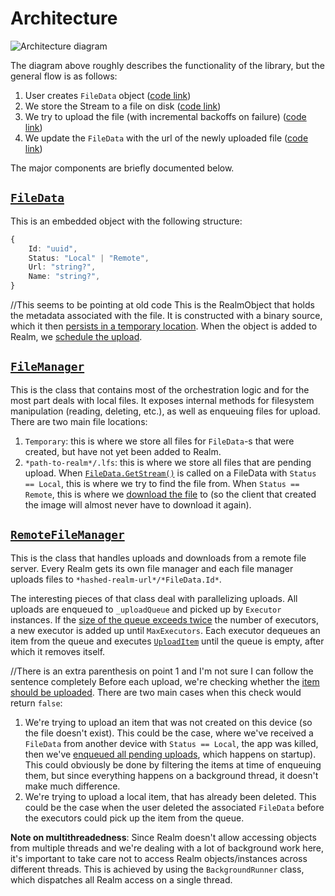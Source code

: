 # Architecture

![Architecture diagram](https://github.com/realm/realm-dotnet-lfs/assets/2315687/fb0ade9d-a0f0-4f73-952e-ad7917e16a9d)

The diagram above roughly describes the functionality of the library, but the general flow is as follows:

1. User creates `FileData` object ([code link](https://github.com/realm/realm-dotnet-lfs/blob/630b323b31e45a25fee9fac4bf745c8b9123c34a/Realm.LFS/FileData.cs#L57))
2. We store the Stream to a file on disk ([code link](https://github.com/realm/realm-dotnet-lfs/blob/630b323b31e45a25fee9fac4bf745c8b9123c34a/Realm.LFS/FileData.cs#L59))
3. We try to upload the file (with incremental backoffs on failure) ([code link](https://github.com/realm/realm-dotnet-lfs/blob/630b323b31e45a25fee9fac4bf745c8b9123c34a/Realm.LFS/FileData.cs#L70))
4. We update the `FileData` with the url of the newly uploaded file ([code link](https://github.com/realm/realm-dotnet-lfs/blob/630b323b31e45a25fee9fac4bf745c8b9123c34a/Realm.LFS/Managers/RemoteFileManager.cs#L143-L156))

The major components are briefly documented below.

## [`FileData`](https://github.com/realm/realm-dotnet-lfs/blob/main/Realm.LFS/FileData.cs)

This is an embedded object with the following structure:

```ts
{
    Id: "uuid",
    Status: "Local" | "Remote",
    Url: "string?",
    Name: "string?",
}
```
//This seems to be pointing at old code
This is the RealmObject that holds the metadata associated with the file. It is constructed with a binary source, which it then [persists in a temporary location](https://github.com/realm/realm-dotnet-lfs/blob/630b323b31e45a25fee9fac4bf745c8b9123c34a/Realm.LFS/FileData.cs#L59). When the object is added to Realm, we [schedule the upload](https://github.com/realm/realm-dotnet-lfs/blob/630b323b31e45a25fee9fac4bf745c8b9123c34a/Realm.LFS/FileData.cs#L70).

## [`FileManager`](https://github.com/realm/realm-dotnet-lfs/blob/main/Realm.LFS/Managers/FileManager.cs)

This is the class that contains most of the orchestration logic and for the most part deals with local files. It exposes internal methods for filesystem manipulation (reading, deleting, etc.), as well as enqueuing files for upload. There are two main file locations:

1. `Temporary`: this is where we store all files for `FileData`-s that were created, but have not yet been added to Realm.
3. `*path-to-realm*/.lfs`: this is where we store all files that are pending upload. When [`FileData.GetStream()`](https://github.com/realm/realm-dotnet-lfs/blob/630b323b31e45a25fee9fac4bf745c8b9123c34a/Realm.LFS/FileData.cs#L22) is called on a FileData with `Status == Local`, this is where we try to find the file from. When `Status == Remote`, this is where we [download the file](https://github.com/realm/realm-dotnet-lfs/blob/630b323b31e45a25fee9fac4bf745c8b9123c34a/Realm.LFS/Managers/FileManager.cs#L50-L54) to (so the client that created the image will almost never have to download it again).

## [`RemoteFileManager`](https://github.com/realm/realm-dotnet-lfs/blob/main/Realm.LFS/Managers/RemoteFileManager.cs)

This is the class that handles uploads and downloads from a remote file server. Every Realm gets its own file manager and each file manager uploads files to `*hashed-realm-url*/*FileData.Id*`.

The interesting pieces of that class deal with parallelizing uploads. All uploads are enqueued to `_uploadQueue` and picked up by `Executor` instances. If the [size of the queue exceeds twice](https://github.com/realm/realm-dotnet-lfs/blob/630b323b31e45a25fee9fac4bf745c8b9123c34a/Realm.LFS/Helpers/ExecutorList.cs#L25-L42) the number of executors, a new executor is added up until `MaxExecutors`. Each executor dequeues an item from the queue and executes [`UploadItem`](https://github.com/realm/realm-dotnet-lfs/blob/630b323b31e45a25fee9fac4bf745c8b9123c34a/Realm.LFS/Managers/RemoteFileManager.cs#L140) until the queue is empty, after which it removes itself.

//There is an extra parenthesis on point 1 and I'm not sure I can follow the sentence completely
Before each upload, we're checking whether the [item should be uploaded](https://github.com/realm/realm-dotnet-lfs/blob/630b323b31e45a25fee9fac4bf745c8b9123c34a/Realm.LFS/Managers/RemoteFileManager.cs#L132-L135). There are two main cases when this check would return `false`:
1. We're trying to upload an item that was not created on this device (so the file doesn't exist). This could be the case, where we've received a `FileData` from another device with `Status == Local`, the app was killed, then we've [enqueued all pending uploads](https://github.com/realm/realm-dotnet-lfs/blob/630b323b31e45a25fee9fac4bf745c8b9123c34a/Realm.LFS/Managers/RemoteFileManager.cs#L97), which happens on startup). This could obviously be done by filtering the items at time of enqueuing them, but since everything happens on a background thread, it doesn't make much difference.
2. We're trying to upload a local item, that has already been deleted. This could be the case when the user deleted the associated `FileData` before the executors could pick up the item from the queue.

**Note on multithreadedness**: Since Realm doesn't allow accessing objects from multiple threads and we're dealing with a lot of background work here, it's important to take care not to access Realm objects/instances across different threads. This is achieved by using the `BackgroundRunner` class, which dispatches all Realm access on a single thread.

